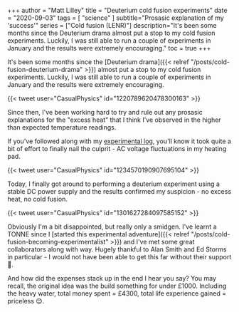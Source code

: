 +++
author = "Matt Lilley"
title = "Deuterium cold fusion experiments"
date = "2020-09-03"
tags = [
    "science"
]
subtitle="Prosasic explanation of my 'success'"
series = ["Cold fusion (LENR)"]
description="It's been some months since the Deuterium drama almost put a stop to my cold fusion experiments. Luckily, I was still able to run a couple of experiments in January and the results were extremely encouraging."
toc = true
+++

It's been some months since the [Deuterium drama]({{< relref "/posts/cold-fusion-deuterium-drama" >}}) almost put a stop to my cold fusion experiments. Luckily, I was still able to run a couple of experiments in January and the results were extremely encouraging.

{{< tweet user="CasualPhysics" id="1220789620478300163" >}}

Since then, I've been working hard to try and rule out any prosasic explanations for the "excess heat" that I think I've observed in the higher than expected temperature readings.

If you've followed along with my [experimental log](https://gitlab.com/mklilley/lenr/-/issues), you'll know it took quite a bit of effort to finally nail the culprit - AC voltage fluctuations in my heating pad.

{{< tweet user="CasualPhysics" id="1234570190907695104" >}}

Today, I finally got around to performing a deuterium experiment using a stable DC power supply and the results confirmed my suspicion - no excess heat, no cold fusion.

{{< tweet user="CasualPhysics" id="1301627284097585152" >}}

Obviously I'm a bit disappointed, but really only a smidgen. I've learnt a TONNE since I [started this experimental adventure]({{< relref "/posts/cold-fusion-becoming-experimentalist" >}}) and I've met some great collaborators along with way. Hugely thankful to Alan Smith and Ed Storms in particular - I would not have been able to get this far without their support 🙏.

And how did the expenses stack up in the end I hear you say? You may recall, the original idea was the build something for under £1000. Including the heavy water, total money spent = £4300, total life experience gained = priceless 😊.

